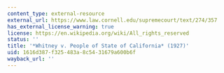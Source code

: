 ```yaml
---
content_type: external-resource
external_url: https://www.law.cornell.edu/supremecourt/text/274/357
has_external_license_warning: true
license: https://en.wikipedia.org/wiki/All_rights_reserved
status: ''
title: '*Whitney v. People of State of California* (1927)'
uid: 1616d387-f325-483a-8c54-31679a600b6f
wayback_url: ''
---
```


